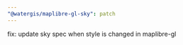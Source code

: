 ```yaml
---
"@watergis/maplibre-gl-sky": patch
---
```


fix: update sky spec when style is changed in maplibre-gl
